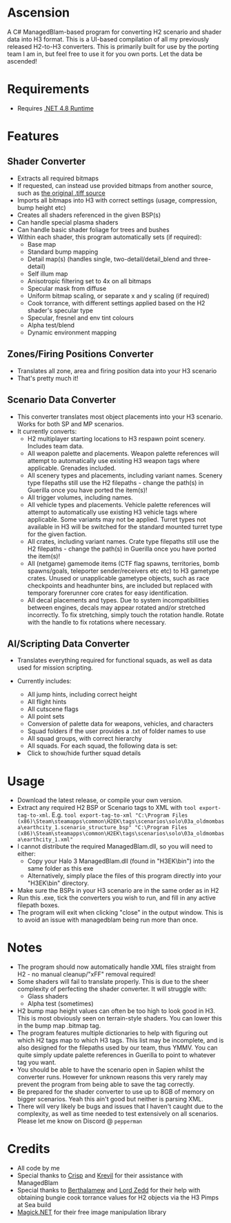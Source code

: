 # Ascension
A C# ManagedBlam-based program for converting H2 scenario and shader data into H3 format. 
This is a UI-based compilation of all my previously released H2-to-H3 converters.
This is primarily built for use by the porting team I am in, but feel free to use it for you own ports. Let the data be ascended!

# Requirements
* Requires [.NET 4.8 Runtime](https://dotnet.microsoft.com/en-us/download/dotnet-framework/net48)

# Features
## Shader Converter
* Extracts all required bitmaps
* If requested, can instead use provided bitmaps from another source, such as [the original .tiff source](http://vaporeon.io/hosted/halo/data/)
* Imports all bitmaps into H3 with correct settings (usage, compression, bump height etc)
* Creates all shaders referenced in the given BSP(s)
* Can handle special plasma shaders
* Can handle basic shader foliage for trees and bushes
* Within each shader, this program automatically sets (if required):
    * Base map
    * Standard bump mapping
    * Detail map(s) (handles single, two-detail/detail_blend and three-detail)
    * Self illum map
    * Anisotropic filtering set to 4x on all bitmaps
    * Specular mask from diffuse
    * Uniform bitmap scaling, or separate x and y scaling (if required)
    * Cook torrance, with different settings applied based on the H2 shader's specular type
    * Specular, fresnel and env tint colours
    * Alpha test/blend
    * Dynamic environment mapping

## Zones/Firing Positions Converter
* Translates all zone, area and firing position data into your H3 scenario
* That's pretty much it!

## Scenario Data Converter
* This converter translates most object placements into your H3 scenario. Works for both SP and MP scenarios.
* It currently converts:
    * H2 multiplayer starting locations to H3 respawn point scenery. Includes team data.
    * All weapon palette and placements. Weapon palette references will attempt to automatically use existing H3 weapon tags where applicable. Grenades included.
    * All scenery types and placements, including variant names. Scenery type filepaths still use the H2 filepaths - change the path(s) in Guerilla once you have ported the item(s)!
    * All trigger volumes, including names.
    * All vehicle types and placements. Vehicle palette references will attempt to automatically use existing H3 vehicle tags where applicable. Some variants may not be applied. Turret types not available in H3 will be switched for the standard mounted turret type for the given faction.
    * All crates, including variant names. Crate type filepaths still use the H2 filepaths - change the path(s) in Guerilla once you have ported the item(s)!
    * All (netgame) gamemode items (CTF flag spawns, territories, bomb spawns/goals, teleporter sender/receivers etc etc) to H3 gametype crates. Unused or unapplicable gametype objects, such as race checkpoints and headhunter bins, are included but replaced with temporary forerunner core crates for easy identification.
    * All decal placements and types. Due to system incompatibilities between engines, decals may appear rotated and/or stretched incorrectly. To fix stretching, simply touch the rotation handle. Rotate with the handle to fix rotations where necessary.

## AI/Scripting Data Converter
* Translates everything required for functional squads, as well as data used for mission scripting.
* Currently includes:
    * All jump hints, including correct height
    * All flight hints
    * All cutscene flags
    * All point sets
    * Conversion of palette data for weapons, vehicles, and characters
    * Squad folders if the user provides a .txt of folder names to use
    * All squad groups, with correct hierarchy
    * All squads. For each squad, the following data is set:
    <details>
        <summary>&nbsp;&nbsp;Click to show/hide further squad details</summary>
        
        - Name
        - Flags
        - Team
        - Squad group
        - Spawn count
        - Upgrade chance
        - Vehicle type
        - Character type
        - Primary weapon type
        - Secondary weapon type
        - Grenade type
        - Initial zone
        - Vehicle variant
        - Placement script reference
        - Squad folder
        - All starting locations. For each starting location, the following data is set:
        
            - Name
            - Position
            - Rotation
            - Flags
            - Character type
            - Primary weapon type
            - Secondary weapon type
            - Vehicle type
            - Vehicle seat type
            - Grenade type
            - Swarm count
            - Actor variant
            - Vehicle variant
            - Initial movement distance
            - Initial movement mode
            - Placement script reference

    </details>


# Usage
* Download the latest release, or compile your own version.
* Extract any required H2 BSP or Scenario tags to XML with `tool export-tag-to-xml`. E.g. `tool export-tag-to-xml "C:\Program Files (x86)\Steam\steamapps\common\H2EK\tags\scenarios\solo\03a_oldmombasa\earthcity_1.scenario_structure_bsp" "C:\Program Files (x86)\Steam\steamapps\common\H2EK\tags\scenarios\solo\03a_oldmombasa\earthcity_1.xml"`
* I cannot distribute the required ManagedBlam.dll, so you will need to either:
    * Copy your Halo 3 ManagedBlam.dll (found in "H3EK\bin") into the same folder as this exe
    * Alternatively, simply place the files of this program directly into your "H3EK\bin" directory.
* Make sure the BSPs in your H3 scenario are in the same order as in H2
* Run this .exe, tick the converters you wish to run, and fill in any active filepath boxes.
* The program will exit when clicking "close" in the output window. This is to avoid an issue with managedblam being run more than once.

# Notes
* The program should now automatically handle XML files straight from H2 - no manual cleanup/"xFF" removal required!
* Some shaders will fail to translate properly. This is due to the sheer complexity of perfecting the shader converter. It will struggle with:
    * Glass shaders
    * Alpha test (sometimes)
* H2 bump map height values can often be too high to look good in H3. This is most obviously seen on terrain-style shaders. You can lower this in the bump map .bitmap tag.
* The program features multiple dictionaries to help with figuring out which H2 tags map to which H3 tags. This list may be incomplete, and is also designed for the filepaths used by our team, thus YMMV. You can quite simply update palette references in Guerilla to point to whatever tag you want.
* You should be able to have the scenario open in Sapien whilst the converter runs. However for unknown reasons this very rarely may prevent the program from being able to save the tag correctly.
* Be prepared for the shader converter to use up to 8GB of memory on bigger scenarios. Yeah this ain't good but neither is parsing XML.
* There will very likely be bugs and issues that I haven't caught due to the complexity, as well as time needed to test extensively on all scenarios. Please let me know on Discord @ `pepperman`

# Credits
* All code by me
* Special thanks to [Crisp](https://github.com/ILoveAGoodCrisp) and [Krevil](https://github.com/Krevil) for their assistance with ManagedBlam
* Special thanks to [Berthalamew](https://github.com/berthalamew) and [Lord Zedd](https://github.com/Lord-Zedd) for their help with obtaining bungie cook torrance values for H2 objects via the H3 Pimps at Sea build
* [Magick.NET](https://github.com/dlemstra/Magick.NET) for their free image manipulation library
